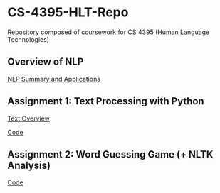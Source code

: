 # CS-4395-HLT-Repo
Repository composed of coursework for CS 4395 (Human Language Technologies)

## Overview of NLP
[NLP Summary and Applications](Overview_of_NLP.pdf)

## Assignment 1: Text Processing with Python
[Text Overview](Assignment_1/Assignment_1_Overview.pdf)

[Code](Assignment_1/Assignment_1.py)

## Assignment 2: Word Guessing Game (+ NLTK Analysis)
[Code](Assignment_2/Assignment_2.py)